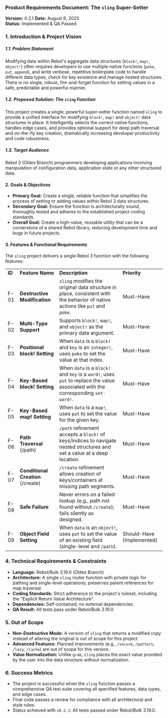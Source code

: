 ### Product Requirements Document: The `sling` Super-Setter
**Version:** 0.2.1
**Date:** August 8, 2025  
**Status:** Implemented & QA Passed
### 1. Introduction & Project Vision

##### 1.1. Problem Statement
Modifying data within Rebol's aggregate data structures (`block!`, `map!`, `object!`) often requires developers to use multiple native functions (`poke`, `put`, `append`), and write verbose, repetitive boilerplate code to handle different data types, check for key existence and manage nested structures. There is no single, robust, fire-and-forget function for setting values in a safe, predictable and powerful manner.
##### 1.2. Proposed Solution: The `sling` Function
This project creates a single, powerful super-setter function named `sling` to provide a unified interface for modifying `block!`, `map!` and `object!` data structures in place. It intelligently selects the correct native functions, handles edge cases, and provides optional support for deep path traversal and on-the-fly key creation, dramatically increasing developer productivity and code robustness.
##### 1.3. Target Audience
Rebol 3 (Oldes Branch) programmers developing applications involving manipulation of configuration data, application state or any other structured data.
#### 2. Goals & Objectives
- **Primary Goal:** Create a single, reliable function that simplifies the process of setting or adding values within Rebol 3 data structures.
- **Secondary Goal:** Ensure the function is architecturally sound, thoroughly tested and adheres to the established project coding standards.
- **Overall Goal:** Create a high-value, reusable utility that can be a cornerstone of a shared Rebol library, reducing development time and bugs in future projects.
#### 3. Features & Functional Requirements
The `sling` project delivers a single Rebol 3 function with the following features:

|        |                                    |                                                                                                                      |              |
| ------ | ---------------------------------- | -------------------------------------------------------------------------------------------------------------------- | ------------ |
| **ID** | **Feature Name**                   | **Description**                                                                                                      | **Priority** |
| F-01   | **Destructive Modification**       | `sling` modifies the original data structure in place, consistent with the behavior of native actions like `put` and `poke`. | Must-Have    |
| F-02   | **Multi-Type Support**             | Supports `block!`, `map!`, and `object!` as the primary data argument.                                               | Must-Have    |
| F-03   | **Positional block! Setting**      | When `data` is a `block!` and `key` is an `integer!`, uses `poke` to set the value at that index.                     | Must-Have    |
| F-04   | **Key-Based block! Setting**       | When `data` is a `block!` and `key` is a `word!`, uses `put` to replace the value associated with the corresponding `set-word!`. | Must-Have    |
| F-05   | **Key-Based map! Setting**         | When `data` is a `map!`, uses `put` to set the value for the given key.                                              | Must-Have    |
| F-06   | **Path Traversal** (/path)         | `/path` refinement accepts a `block!` of keys/indices to navigate nested structures and set a value at a deep location. | Must-Have    |
| F-07   | **Conditional Creation** (/create) | `/create` refinement allows creation of keys/containers at missing path segments.                                     | Must-Have    |
| F-08   | **Safe Failure**                   | Never errors on a failed lookup (e.g., path not found without `/create`); fails silently as designed.                | Must-Have    |
| F-09   | **Object Field Setting**           | When `data` is an `object!`, uses `put` to set the value of an existing field (single-level and `/path`).             | Should-Have (Implemented) |

### 4. Technical Requirements & Constraints
- **Language:** Rebol/Bulk 3.19.0 (Oldes Branch)
- **Architecture:** A single `sling` router function with private logic for pathing and single-level operations; preserves parent references for map traversal.
- **Coding Standards:** Strict adherence to the project's ruleset, including the "Explicit Return Value Architecture".
- **Dependencies:** Self-contained; no external dependencies.
- **QA Result:** All tests pass under Rebol/Bulk 3.19.0.
### 5. Out of Scope
- **Non-Destructive Mode:** A version of `sling` that returns a modified copy instead of altering the original is out of scope for this project.
- **Advanced Features:** Planned improvements (e.g., `/secure`, `/pattern`, `/lazy`, `/cache`) are out of scope for this version.
- **Value Normalization:** Unlike `grab`, `sling` places the exact value provided by the user into the data structure without normalization.
### 6. Success Metrics
- The project is successful when the `sling` function passes a comprehensive QA test suite covering all specified features, data types, and edge cases.
- Final code passes a review for compliance with all architectural and style rules.
- Status achieved with `v0.2.1`: All tests passed under Rebol/Bulk 3.19.0.
